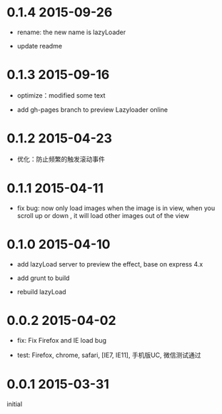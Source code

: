 # 0.1.4 2015-09-26

+ rename: the new name is lazyLoader

+ update readme

# 0.1.3 2015-09-16

+ optimize：modified some text

+ add gh-pages branch to preview Lazyloader online

# 0.1.2 2015-04-23

+ 优化：防止频繁的触发滚动事件

# 0.1.1 2015-04-11

+ fix bug: now only load images when the image is in view, when you scroll up or down , it will load other images out of the view

# 0.1.0 2015-04-10

+ add lazyLoad server to preview the effect, base on express 4.x

+ add grunt to build

+ rebuild lazyLoad

# 0.0.2 2015-04-02

+ fix: Fix Firefox and IE load bug

+ test: Firefox, chrome, safari, [IE7, IE11], 手机版UC, 微信测试通过

# 0.0.1 2015-03-31

initial